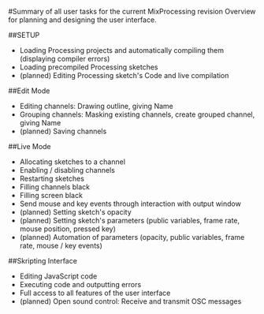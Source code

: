 #Summary of all user tasks for the current MixProcessing revision
Overview for planning and designing the user interface.

##SETUP
* Loading Processing projects and automatically compiling them (displaying compiler errors)
* Loading precompiled Processing sketches
* (planned) Editing Processing sketch's Code and live compilation

##Edit Mode
* Editing channels: Drawing outline, giving Name
* Grouping channels: Masking existing channels, create grouped channel, giving Name
* (planned) Saving channels

##Live Mode
* Allocating sketches to a channel
* Enabling / disabling channels
* Restarting sketches
* Filling channels black
* Filling screen black
* Send mouse and key events through interaction with output window
* (planned) Setting sketch's opacity
* (planned) Setting sketch's parameters (public variables, frame rate, mouse position, pressed key)
* (planned) Automation of parameters (opacity, public variables, frame rate, mouse / key events)

##Skripting Interface
* Editing JavaScript code
* Executing code and outputting errors
* Full access to all features of the user interface
* (planned) Open sound control: Receive and transmit OSC messages